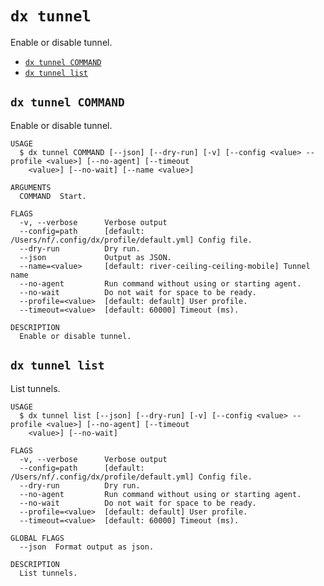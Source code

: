 `dx tunnel`
===========

Enable or disable tunnel.

* [`dx tunnel COMMAND`](#dx-tunnel-command)
* [`dx tunnel list`](#dx-tunnel-list)

## `dx tunnel COMMAND`

Enable or disable tunnel.

```
USAGE
  $ dx tunnel COMMAND [--json] [--dry-run] [-v] [--config <value> --profile <value>] [--no-agent] [--timeout
    <value>] [--no-wait] [--name <value>]

ARGUMENTS
  COMMAND  Start.

FLAGS
  -v, --verbose      Verbose output
  --config=path      [default: /Users/nf/.config/dx/profile/default.yml] Config file.
  --dry-run          Dry run.
  --json             Output as JSON.
  --name=<value>     [default: river-ceiling-ceiling-mobile] Tunnel name
  --no-agent         Run command without using or starting agent.
  --no-wait          Do not wait for space to be ready.
  --profile=<value>  [default: default] User profile.
  --timeout=<value>  [default: 60000] Timeout (ms).

DESCRIPTION
  Enable or disable tunnel.
```

## `dx tunnel list`

List tunnels.

```
USAGE
  $ dx tunnel list [--json] [--dry-run] [-v] [--config <value> --profile <value>] [--no-agent] [--timeout
    <value>] [--no-wait]

FLAGS
  -v, --verbose      Verbose output
  --config=path      [default: /Users/nf/.config/dx/profile/default.yml] Config file.
  --dry-run          Dry run.
  --no-agent         Run command without using or starting agent.
  --no-wait          Do not wait for space to be ready.
  --profile=<value>  [default: default] User profile.
  --timeout=<value>  [default: 60000] Timeout (ms).

GLOBAL FLAGS
  --json  Format output as json.

DESCRIPTION
  List tunnels.
```
